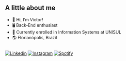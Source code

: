 ## A little about me

<ul>
    <li>👋 Hi, I’m Victor!</li>
    <li>🖥️ Back-End enthusiast</li>
    <li>📒 Currently enrolled in Information Systems at UNISUL</li>
    <li>🌎 Florianópolis, Brazil
</ul>

##
<div> 
  <a href="https://www.linkedin.com/in/victor-schmitz/" target="_blank"><img src="https://img.shields.io/badge/LinkedIn-0077B5?style=for-the-badge&logo=linkedin&logoColor=white" target="_blank" alt="Linkedin"></a>
  <a href="https://www.instagram.com/victorsgm/" target="_blank"><img src="https://img.shields.io/badge/Instagram-E4405F?style=for-the-badge&logo=instagram&logoColor=white" target="_blank" alt="Instagram"></a>
  <a href="https://open.spotify.com/user/v9c6vhrzcl5amq5fqnr0a7pcz?si=fd01cbcaaf194b3e" target="_blank"><img src="https://img.shields.io/badge/Spotify-1ED760?&style=for-the-badge&logo=spotify&logoColor=white" target="_blank" alt="Spotify"></a>
</div>
